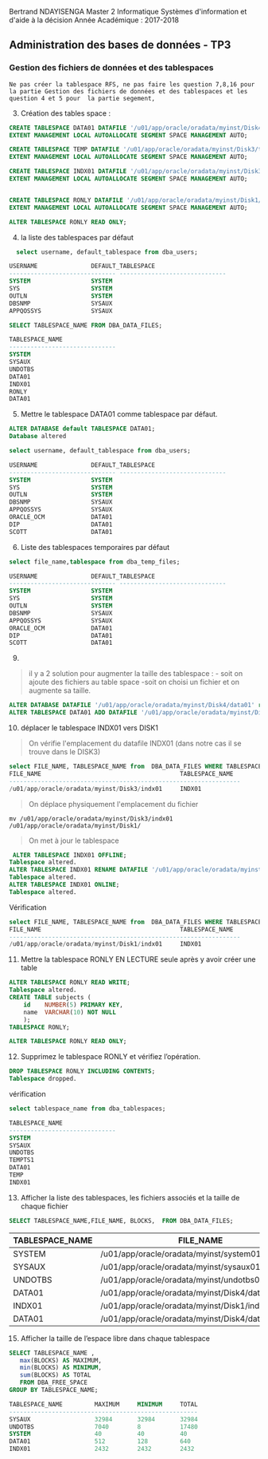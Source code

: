 Bertrand NDAYISENGA
Master 2 Informatique
Systèmes d'information et d'aide à la décision
Année Académique : 2017-2018

## Administration des bases de données - TP3
### Gestion des fichiers de données et des tablespaces

`
Ne pas créer la tablespace RFS, ne pas faire les question 7,8,16 pour la partie Gestion des fichiers de données et des tablespaces et les question 4 et 5 pour  la partie segement,
`

3. Création des tables space : 
```sql
CREATE TABLESPACE DATA01 DATAFILE '/u01/app/oracle/oradata/myinst/Disk4/data01' size 2m 
EXTENT MANAGEMENT LOCAL AUTOALLOCATE SEGMENT SPACE MANAGEMENT AUTO;

CREATE TABLESPACE TEMP DATAFILE '/u01/app/oracle/oradata/myinst/Disk3/temp02' size 5m 
EXTENT MANAGEMENT LOCAL AUTOALLOCATE SEGMENT SPACE MANAGEMENT AUTO;

CREATE TABLESPACE INDX01 DATAFILE '/u01/app/oracle/oradata/myinst/Disk3/indx01' size 3m 
EXTENT MANAGEMENT LOCAL AUTOALLOCATE SEGMENT SPACE MANAGEMENT AUTO;


CREATE TABLESPACE RONLY DATAFILE '/u01/app/oracle/oradata/myinst/Disk1/ronly01' size 2m 
EXTENT MANAGEMENT LOCAL AUTOALLOCATE SEGMENT SPACE MANAGEMENT AUTO;

ALTER TABLESPACE RONLY READ ONLY;
```

4. la liste des tablespaces par défaut
```sql
  select username, default_tablespace from dba_users;

USERNAME		       DEFAULT_TABLESPACE
------------------------------ ------------------------------
SYSTEM			       SYSTEM
SYS			           SYSTEM
OUTLN			       SYSTEM
DBSNMP			       SYSAUX
APPQOSSYS		       SYSAUX
```


```sql
SELECT TABLESPACE_NAME FROM DBA_DATA_FILES;

TABLESPACE_NAME
------------------------------
SYSTEM
SYSAUX
UNDOTBS
DATA01
INDX01
RONLY
DATA01
```

5. Mettre le tablespace DATA01 comme tablespace par défaut.
```sql
ALTER DATABASE default TABLESPACE DATA01;
Database altered

select username, default_tablespace from dba_users;

USERNAME		       DEFAULT_TABLESPACE
------------------------------ ------------------------------
SYSTEM			       SYSTEM
SYS			           SYSTEM
OUTLN			       SYSTEM
DBSNMP			       SYSAUX
APPQOSSYS		       SYSAUX
ORACLE_OCM		       DATA01
DIP			           DATA01
SCOTT			       DATA01
```
6. Liste des tablespaces temporaires par défaut
```sql
select file_name,tablespace from dba_temp_files;

USERNAME		       DEFAULT_TABLESPACE
------------------------------ ------------------------------
SYSTEM			       SYSTEM
SYS			           SYSTEM
OUTLN			       SYSTEM
DBSNMP			       SYSAUX
APPQOSSYS		       SYSAUX
ORACLE_OCM		       DATA01
DIP			           DATA01
SCOTT			       DATA01
```

9. 
> il y a 2 solution pour augmenter la taille des tablespace : 
    - soit on ajoute des fichiers au table space
    -soit on choisi un fichier et on augmente sa taille.

```sql
ALTER DATABASE DATAFILE '/u01/app/oracle/oradata/myinst/Disk4/data01' resize 5m
ALTER TABLESPACE DATA01 ADD DATAFILE '/u01/app/oracle/oradata/myinst/Disk4/data02' size 2m 
```

10. déplacer le tablespace INDX01 vers DISK1
> On vérifie l'emplacement du datafile INDX01 (dans notre cas il se trouve dans le DISK3)
```SQL
select FILE_NAME, TABLESPACE_NAME from  DBA_DATA_FILES WHERE TABLESPACE_NAME = 'INDX01';
FILE_NAME                                       TABLESPACE_NAME
-----------------------------------------------------------------
/u01/app/oracle/oradata/myinst/Disk3/indx01     INDX01

```
> On déplace physiquement l'emplacement du fichier
```shell
mv /u01/app/oracle/oradata/myinst/Disk3/indx01  /u01/app/oracle/oradata/myinst/Disk1/
```
> On met à jour le tablespace
```SQL
 ALTER TABLESPACE INDX01 OFFLINE;
Tablespace altered.
ALTER TABLESPACE INDX01 RENAME DATAFILE '/u01/app/oracle/oradata/myinst/Disk3/indx01' TO '/u01/app/oracle/oradata/myinst/Disk1/indx01';
Tablespace altered.
ALTER TABLESPACE INDX01 ONLINE;
Tablespace altered.
```
Vérification
```SQL
select FILE_NAME, TABLESPACE_NAME from  DBA_DATA_FILES WHERE TABLESPACE_NAME = 'INDX01';
FILE_NAME                                       TABLESPACE_NAME
-----------------------------------------------------------------
/u01/app/oracle/oradata/myinst/Disk1/indx01     INDX01
```

11. Mettre la tablespace RONLY EN LECTURE seule après y avoir créer une table
```SQL
ALTER TABLESPACE RONLY READ WRITE;
Tablespace altered.
CREATE TABLE subjects (
	id    NUMBER(5) PRIMARY KEY,
  	name  VARCHAR(10) NOT NULL
  	);
TABLESPACE RONLY;

ALTER TABLESPACE RONLY READ ONLY;
```


12. Supprimez le tablespace RONLY et vérifiez l’opération. 
```SQL
DROP TABLESPACE RONLY INCLUDING CONTENTS; 
Tablespace dropped.
```
vérification 
```SQL
select tablespace_name from dba_tablespaces;

TABLESPACE_NAME
------------------------------
SYSTEM
SYSAUX
UNDOTBS
TEMPTS1
DATA01
TEMP
INDX01
```

13. Afficher la liste des tablespaces, les fichiers associés et la taille de chaque fichier 

```SQL
SELECT TABLESPACE_NAME,FILE_NAME, BLOCKS,  FROM DBA_DATA_FILES;
```
TABLESPACE_NAME | FILE_NAME | BLOCKS | 
--------------- |---------- | ------ |
SYSTEM | /u01/app/oracle/oradata/myinst/system01myinst.dbf | 25600 
SYSAUX | /u01/app/oracle/oradata/myinst/sysaux01.dbf | 41600 
UNDOTBS | /u01/app/oracle/oradata/myinst/undotbs01.dbf | 25600 
DATA01 | /u01/app/oracle/oradata/myinst/Disk4/data01 | 640
INDX01 | /u01/app/oracle/oradata/myinst/Disk1/indx01 | 2560 
DATA01 | /u01/app/oracle/oradata/myinst/Disk4/data02 | 256

15. Afficher la taille de l’espace libre dans chaque tablespace 
```SQL
SELECT TABLESPACE_NAME , 
   max(BLOCKS) AS MAXIMUM,
   min(BLOCKS) AS MINIMUM,
   sum(BLOCKS) AS TOTAL
   FROM DBA_FREE_SPACE
GROUP BY TABLESPACE_NAME;

TABLESPACE_NAME 		MAXIMUM     MINIMUM	    TOTAL
-----------------------------------------------------
SYSAUX				    32984       32984	    32984
UNDOTBS 			    7040	    8	        17480
SYSTEM				    40	        40	        40
DATA01				    512	        128	        640
INDX01				    2432	    2432	    2432
```
